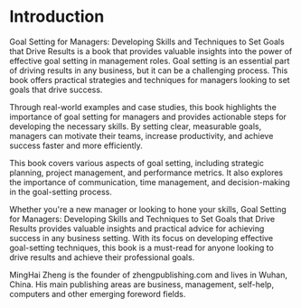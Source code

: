 # Introduction

Goal Setting for Managers: Developing Skills and Techniques to Set Goals that Drive Results is a book that provides valuable insights into the power of effective goal setting in management roles. Goal setting is an essential part of driving results in any business, but it can be a challenging process. This book offers practical strategies and techniques for managers looking to set goals that drive success.

Through real-world examples and case studies, this book highlights the importance of goal setting for managers and provides actionable steps for developing the necessary skills. By setting clear, measurable goals, managers can motivate their teams, increase productivity, and achieve success faster and more efficiently.

This book covers various aspects of goal setting, including strategic planning, project management, and performance metrics. It also explores the importance of communication, time management, and decision-making in the goal-setting process.

Whether you're a new manager or looking to hone your skills, Goal Setting for Managers: Developing Skills and Techniques to Set Goals that Drive Results provides valuable insights and practical advice for achieving success in any business setting. With its focus on developing effective goal-setting techniques, this book is a must-read for anyone looking to drive results and achieve their professional goals.


MingHai Zheng is the founder of zhengpublishing.com and lives in Wuhan, China. His main publishing areas are business, management, self-help, computers and other emerging foreword fields.
